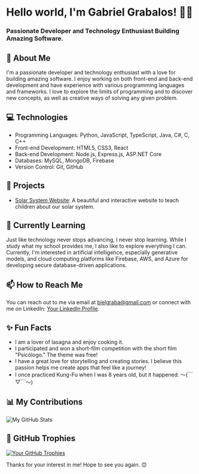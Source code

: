 # Hello world, I'm Gabriel Grabalos! 👋😉
### Passionate Developer and Technology Enthusiast Building Amazing Software.

## 🚀 About Me

I'm a passionate developer and technology enthusiast with a love for building amazing software. I enjoy working on both front-end and back-end development and have experience with various programming languages and frameworks. I love to explore the limits of programming and to discover new concepts, as well as creative ways of solving any given problem.

## 💻 Technologies

- Programming Languages: Python, JavaScript, TypeScript, Java, C#, C, C++
- Front-end Development: HTML5, CSS3, React
- Back-end Development: Node.js, Express.js, ASP.NET Core
- Databases: MySQL, MongoDB, Firebase
- Version Control: Git, GitHub

## 🔭 Projects

- [Solar System Website](https://github.com/GabrielGrabalos/Solar-System-Website): A beautiful and interactive website to teach children about our solar system.

## 🌱 Currently Learning

Just like technology never stops advancing, I never stop learning. While I study what my school provides me, I also like to explore everything I can. Currently, I'm interested in artificial intelligence, especially generative models, and cloud computing platforms like Firebase, AWS, and Azure for developing secure database-driven applications.

## 📫 How to Reach Me

You can reach out to me via email at [bielgraba@gmail.com](mailto:bielgraba@gmail.com) or connect with me on LinkedIn: [Your LinkedIn Profile](https://linkedin.com/in/yourusername).

## ✨ Fun Facts

- I am a lover of lasagna and enjoy cooking it.
- I participated and won a short-film competition with the short film "Psicólogo." The theme was free!
- I have a great love for storytelling and creating stories. I believe this passion helps me create apps that feel like a journey!
- I once practiced Kung-Fu when I was 8 years old, but it happened. 〜(￣▽￣〜)

## 📊 My Contributions

![My GitHub Stats](https://github-readme-stats.vercel.app/api?username=GabrielGrabalos&show_icons=true&theme=radical)

## 🌟 GitHub Trophies

[![Your GitHub Trophies](https://github-profile-trophy.vercel.app/?username=GabrielGrabalos&theme=radical&column=3&margin-w=15&margin-h=15)](https://github.com/ryo-ma/github-profile-trophy)

Thanks for your interest in me!
Hope to see you again. 😊
